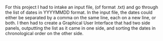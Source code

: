 For this project I had to intake an input file, (of format .txt) and go through the list of dates in YYYYMMDD format. 
In the input file, the dates could either be separated by a comma on the same line, each on a new line, or both. 
I then had to create a Graphical User Interface that had two side panels, outputting the list as it came in one side, 
and sorting the dates in chronological order on the other side.
